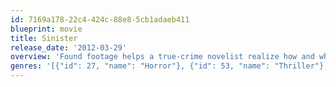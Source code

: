 ```yaml
---
id: 7169a178-22c4-424c-88e8-5cb1adaeb411
blueprint: movie
title: Sinister
release_date: '2012-03-29'
overview: 'Found footage helps a true-crime novelist realize how and why a family was murdered in his new home, though his discoveries put his entire family in the path of a supernatural entity.'
genres: '[{"id": 27, "name": "Horror"}, {"id": 53, "name": "Thriller"}, {"id": 9648, "name": "Mystery"}]'
---
```

